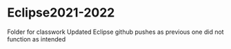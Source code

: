 # Eclipse2021-2022
Folder for classwork
Updated Eclipse github pushes as previous one did not function as intended
